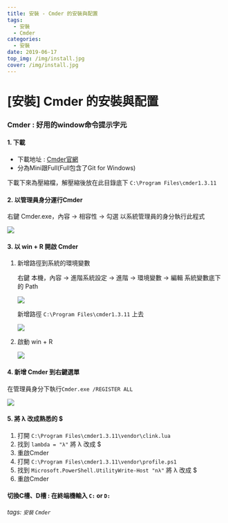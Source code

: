 ```yaml
---
title: 安裝 - Cmder 的安裝與配置
tags:
  - 安裝
  - Cmder
categories:
  - 安裝
date: 2019-06-17
top_img: /img/install.jpg
cover: /img/install.jpg
---
```

# [安裝] Cmder 的安裝與配置

### **Cmder : 好用的window命令提示字元**

#### 1. 下載

* 下載地址 : [Cmder官網](https://cmder.net/)
* 分為Mini跟Full(Full包含了Git for Windows)

下載下來為壓縮檔，解壓縮後放在此目錄底下 `C:\Program Files\cmder1.3.11`

#### 2. 以管理員身分運行Cmder

右鍵 Cmder.exe，內容 → 相容性 → 勾選 以系統管理員的身分執行此程式

![](https://i.imgur.com/F1GxAzh.png)

#### 3. 以 win + R 開啟 Cmder

1. 新增路徑到系統的環境變數

    右鍵 本機，內容 → 進階系統設定 → 進階 → 環境變數 → 編輯 系統變數底下的 Path
    
    ![](https://i.imgur.com/wnpVR5O.png)

    新增路徑 `C:\Program Files\cmder1.3.11` 上去
    
    ![](https://i.imgur.com/uhkPMqa.png)

2. 啟動 win + R

    ![](https://i.imgur.com/UYIDMNK.png)

#### 4. 新增 Cmder 到右鍵選單

在管理員身分下執行`Cmder.exe /REGISTER ALL`
    
![](https://i.imgur.com/AtvE9k8.png)

#### 5. 將 λ 改成熟悉的 $

1. 打開 `C:\Program Files\cmder1.3.11\vendor\clink.lua`
2. 找到 `lambda = "λ"` 將 λ 改成 $
3. 重啟Cmder
4. 打開 `C:\Program Files\cmder1.3.11\vendor\profile.ps1`
5. 找到 `Microsoft.PowerShell.UtilityWrite-Host "nλ"` 將 λ 改成 $
6. 重啟Cmder

#### **切換C槽、D槽** : 在終端機輸入 `C:` or `D:`

###### tags: `安裝` `Cmder`